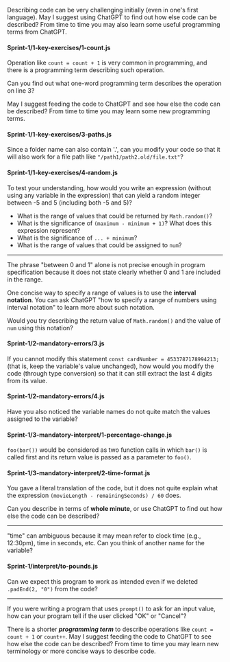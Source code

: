 Describing code can be very challenging initially (even in one's first language). May I suggest using ChatGPT to find out how else code can be described? From time to time you may also learn some useful programming terms from ChatGPT.

#### Sprint-1/1-key-exercises/1-count.js
Operation like `count = count + 1` is very common in programming, and there is a programming term describing such operation.

Can you find out what one-word programming term describes the operation on line 3?

May I suggest feeding the code to ChatGPT and see how else the code can be described? From time to time you may learn some new programming terms.



#### Sprint-1/1-key-exercises/3-paths.js
Since a folder name can also contain '.', can you modify your code so that it will also work for a file path like `"/path1/path2.old/file.txt"`?


#### Sprint-1/1-key-exercises/4-random.js
To test your understanding, how would you write an expression (without using any variable in the expression) that can yield
a random integer between -5 and 5 (including both -5 and 5)?


- What is the range of values that could be returned by `Math.random()`?
- What is the significance of `(maximum - minimum + 1)`? What does this expression represent?
- What is the significance of `... + minimum`?
- What is the range of values that could be assigned to `num`?
---

The phrase "between 0 and 1" alone is not precise enough in program specification because 
it does not state clearly whether 0 and 1 are included in the range.

One concise way to specify a range of values is to use the **interval notation**.
You can ask ChatGPT "how to specify a range of numbers using interval notation" to learn more about such notation.

Would you try describing the return value of `Math.random()` and the value of `num` using this notation?

#### Sprint-1/2-mandatory-errors/3.js
If you cannot modify this statement `const cardNumber = 4533787178994213;`
(that is, keep the variable's value unchanged), 
how would you modify the code (through type conversion) so that it can still extract the last 4 digits from its value.

#### Sprint-1/2-mandatory-errors/4.js
Have you also noticed the variable names do not quite match the values assigned to the variable?

#### Sprint-1/3-mandatory-interpret/1-percentage-change.js
`foo(bar())` would be considered as two function calls in which `bar()` is called first and its return value is passed as a parameter to `foo()`.

#### Sprint-1/3-mandatory-interpret/2-time-format.js

You gave a literal translation of the code, but it does not quite explain what the expression `(movieLength - remainingSeconds) / 60` does.

Can you describe in terms of **whole minute**, or use ChatGPT to find out how else the code can be described? 

----

"time" can ambiguous because it may mean refer to clock time (e.g., 12:30pm), time in seconds, etc. 
Can you think of another name for the variable?

#### Sprint-1/interpret/to-pounds.js
 Can we expect this program to work as intended even if we deleted `.padEnd(2, "0")` from the code?

----

If you were writing a program that uses `prompt()` to ask for an input value, how can 
your program tell if the user clicked "OK" or "Cancel"?

There is a shorter ***programming term*** to describe operations like `count = count + 1` or `count++`. 
May I suggest feeding the code to ChatGPT to see how else the code can be described? 
From time to time you may learn new terminology or more concise ways to describe code.
